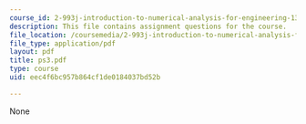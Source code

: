 ```yaml
---
course_id: 2-993j-introduction-to-numerical-analysis-for-engineering-13-002j-spring-2005
description: This file contains assignment questions for the course.
file_location: /coursemedia/2-993j-introduction-to-numerical-analysis-for-engineering-13-002j-spring-2005/eec4f6bc957b864cf1de0184037bd52b_ps3.pdf
file_type: application/pdf
layout: pdf
title: ps3.pdf
type: course
uid: eec4f6bc957b864cf1de0184037bd52b

---
```

None